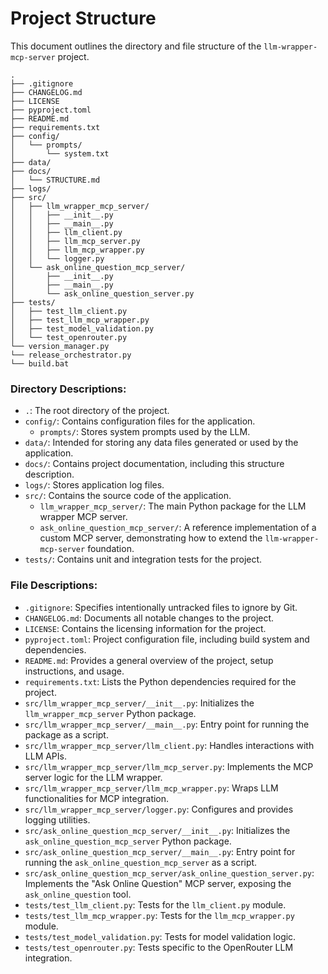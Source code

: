 # Project Structure

This document outlines the directory and file structure of the `llm-wrapper-mcp-server` project.

```
.
├── .gitignore
├── CHANGELOG.md
├── LICENSE
├── pyproject.toml
├── README.md
├── requirements.txt
├── config/
│   └── prompts/
│       └── system.txt
├── data/
├── docs/
│   └── STRUCTURE.md
├── logs/
├── src/
│   ├── llm_wrapper_mcp_server/
│   │   ├── __init__.py
│   │   ├── __main__.py
│   │   ├── llm_client.py
│   │   ├── llm_mcp_server.py
│   │   ├── llm_mcp_wrapper.py
│   │   └── logger.py
│   └── ask_online_question_mcp_server/
│       ├── __init__.py
│       ├── __main__.py
│       └── ask_online_question_server.py
├── tests/
│   ├── test_llm_client.py
│   ├── test_llm_mcp_wrapper.py
│   ├── test_model_validation.py
│   └── test_openrouter.py
└── version_manager.py
└── release_orchestrator.py
└── build.bat
```

### Directory Descriptions:

*   `.`: The root directory of the project.
*   `config/`: Contains configuration files for the application.
    *   `prompts/`: Stores system prompts used by the LLM.
*   `data/`: Intended for storing any data files generated or used by the application.
*   `docs/`: Contains project documentation, including this structure description.
*   `logs/`: Stores application log files.
*   `src/`: Contains the source code of the application.
    *   `llm_wrapper_mcp_server/`: The main Python package for the LLM wrapper MCP server.
    *   `ask_online_question_mcp_server/`: A reference implementation of a custom MCP server, demonstrating how to extend the `llm-wrapper-mcp-server` foundation.
*   `tests/`: Contains unit and integration tests for the project.

### File Descriptions:

*   `.gitignore`: Specifies intentionally untracked files to ignore by Git.
*   `CHANGELOG.md`: Documents all notable changes to the project.
*   `LICENSE`: Contains the licensing information for the project.
*   `pyproject.toml`: Project configuration file, including build system and dependencies.
*   `README.md`: Provides a general overview of the project, setup instructions, and usage.
*   `requirements.txt`: Lists the Python dependencies required for the project.
*   `src/llm_wrapper_mcp_server/__init__.py`: Initializes the `llm_wrapper_mcp_server` Python package.
*   `src/llm_wrapper_mcp_server/__main__.py`: Entry point for running the package as a script.
*   `src/llm_wrapper_mcp_server/llm_client.py`: Handles interactions with LLM APIs.
*   `src/llm_wrapper_mcp_server/llm_mcp_server.py`: Implements the MCP server logic for the LLM wrapper.
*   `src/llm_wrapper_mcp_server/llm_mcp_wrapper.py`: Wraps LLM functionalities for MCP integration.
*   `src/llm_wrapper_mcp_server/logger.py`: Configures and provides logging utilities.
*   `src/ask_online_question_mcp_server/__init__.py`: Initializes the `ask_online_question_mcp_server` Python package.
*   `src/ask_online_question_mcp_server/__main__.py`: Entry point for running the `ask_online_question_mcp_server` as a script.
*   `src/ask_online_question_mcp_server/ask_online_question_server.py`: Implements the "Ask Online Question" MCP server, exposing the `ask_online_question` tool.
*   `tests/test_llm_client.py`: Tests for the `llm_client.py` module.
*   `tests/test_llm_mcp_wrapper.py`: Tests for the `llm_mcp_wrapper.py` module.
*   `tests/test_model_validation.py`: Tests for model validation logic.
*   `tests/test_openrouter.py`: Tests specific to the OpenRouter LLM integration.
